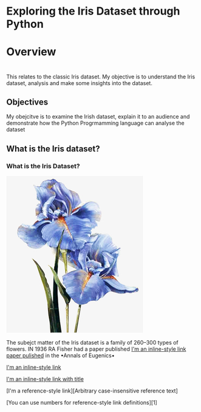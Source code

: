# Exploring the Iris Dataset through Python
# Overview <h1>
<p>This relates to the classic Iris dataset. My objective is to understand the Iris dataset, analysis and make some insights into the dataset.</p>
<h2> Objectives </h2>
<p>My obejcitve is to examine the Irish dataset, explain it to an audience and demonstrate how the Python Progrmamming language can analyse the dataset</p>
<h2> What is the Iris dataset? </h2>
<p>
<h3> What is the Iris Dataset? </h3>

![Iris](iris.jpg)

The subejct matter of the Iris dataset is a family of 260–300 types of flowers. IN 1936 RA Fisher had a paper published [I'm an inline-style link](https://www.google.com) 
[paper pulished](http://github.com "Named link title") in the •Annals of Eugenics• 

[I'm an inline-style link](https://www.google.com)

[I'm an inline-style link with title](https://www.google.com "Google's Homepage")

[I'm a reference-style link][Arbitrary case-insensitive reference text]

[You can use numbers for reference-style link definitions][1]
